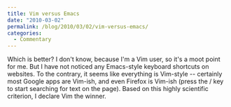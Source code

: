```yaml
---
title: Vim versus Emacs
date: "2010-03-02"
permalink: /blog/2010/03/02/vim-versus-emacs/
categories:
  - Commentary
---
```

Which is better? I don't know, because I'm a Vim user, so it's a moot point for me. But I have not noticed any Emacs-style keyboard shortcuts on websites. To the contrary, it seems like everything is Vim-style -- certainly most Google apps are Vim-ish, and even Firefox is Vim-ish (press the / key to start searching for text on the page). Based on this highly scientific criterion, I declare Vim the winner.
